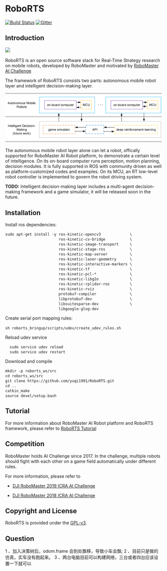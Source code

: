 # RoboRTS
[![Build Status](https://travis-ci.org/RoboMaster/RoboRTS.svg?branch=master)](https://travis-ci.org/RoboMaster/RoboRTS)
[![Gitter](https://badges.gitter.im/RoboMaster/RoboRTS.svg)](https://gitter.im/RoboMaster/RoboRTS?utm_source=badge&utm_medium=badge&utm_campaign=pr-badge)

## Introduction

<img src="images/robot.jpg" style="zoom:100%;display: inline-block; float:middle"/>

RoboRTS is an open source software stack for Real-Time Strategy research on mobile robots, developed by RoboMaster and motivated by [RoboMaster AI Challenge](#competition)

The framework of RoboRTS consists two parts: autonomous mobile robot layer and intelligent decision-making layer.

<img src="images/system.png" style="zoom:80%;display: inline-block; float:middle"/>

The autonomous mobile robot layer alone can let a robot, offically supported for RoboMaster AI Robot platform, to demonstrate a certain level of intelligence. On its on-board computer runs perception, motion planning, decision modules. It is fully supported in ROS with community driven as well as platform-customized codes and examples. On its MCU, an RT low-level robot controller is implemented to govern the robot driving system.  

**TODO:** Intelligent decision-making layer includes a multi-agent decision-making framework and a game simulator, it will be released soon in the future.

## Installation

Install ros dependencies:

```
sudo apt-get install -y ros-kinetic-opencv3             \
                        ros-kinetic-cv-bridge           \
                        ros-kinetic-image-transport     \
                        ros-kinetic-stage-ros           \
                        ros-kinetic-map-server          \
                        ros-kinetic-laser-geometry      \
                        ros-kinetic-interactive-markers \
                        ros-kinetic-tf                  \
                        ros-kinetic-pcl-*               \
                        ros-kinetic-libg2o              \
                        ros-kinetic-rplidar-ros         \
                        ros-kinetic-rviz                \
                        protobuf-compiler               \
                        libprotobuf-dev                 \
                        libsuitesparse-dev              \
                        libgoogle-glog-dev              
```

Create serial port mapping rules:

``
sh roborts_bringup/scripts/udev/create_udev_rules.sh
``

Reload udev service

```
  sudo service udev reload
  sudo service udev restart
```

Download and compile
```
mkdir -p roborts_ws/src
cd roborts_ws/src
git clone https://github.com/yuqi1991/RoboRTS.git
cd ..
catkin_make 
source devel/setup.bash
```


## Tutorial

For more information about RoboMaster AI Robot platform and RoboRTS framework, please refer to [RoboRTS Tutorial](https://robomaster.github.io/RoboRTS-Tutorial/#/)

## Competition

RoboMaster holds AI Challenge since 2017. In the challenge, multiple robots should fight with each other on a game field automatically under different rules.

For more information, please refer to

- [DJI RoboMaster 2019 ICRA AI Challenge](https://icra2019.org/competitions/dji-robomaster-ai-challenge)

- [DJI RoboMaster 2018 ICRA AI Challenge](https://icra2018.org/dji-robomaster-ai-challenge/)

## Copyright and License

RoboRTS is provided under the [GPL-v3](COPYING).


## Question
1 、加入决策树后，odom.frame 会到处飘移，导致小车会飘;
2 、目前只是做的仿真，实车没有跑起来。 
3 、两台电脑目前可以构建网络，三台或者四台应该设置一下就可以

